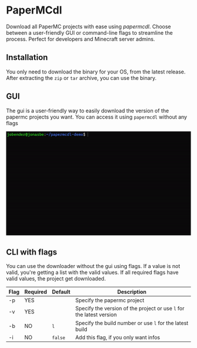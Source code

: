 # PaperMCdl

Download all PaperMC projects with ease using _papermcdl_.
Choose between a user-friendly GUI or command-line flags to streamline the process.
Perfect for developers and Minecraft server admins.

## Installation

You only need to download the binary for your OS, from the latest release.
After extracting the ``zip`` or ``tar`` archive, you can use the binary.

## GUI

The gui is a user-friendly way to easily download the version of the papermc projects you want.
You can access it using ``papermcdl`` without any flags

![Demo GIF of the papermcdl gui](./docs/papermcdl-demo.gif)

## CLI with flags

You can use the downloader without the gui using flags. 
If a value is not valid, you're getting a list with the valid values.
If all required flags have valid values, the project get downloaded.

| Flag | Required | Default   | Description                                                            |
|------|----------|-----------|------------------------------------------------------------------------|
| -p   | YES      |           | Specify the papermc project                                            |
| -v   | YES      |           | Specify the version of the project or use ``l`` for the latest version |
| -b   | NO       | ``l``     | Specify the build number or use ``l`` for the latest build             |
| -i   | NO       | ``false`` | Add this flag, if you only want infos                                  |
